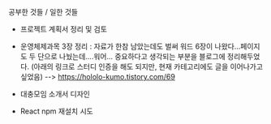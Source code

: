 공부한 것들 / 일한 것들
- 프로젝트 계획서 정리 및 검토

- 운영체제과목 3장 정리
  : 자료가 한참 남았는데도 벌써 워드 6장이 나왔다...페이지도 두 단으로 나눴는데....워어...
   중요하다고 생각되는 부분을 블로그에 정리해두었다.
  (아래의 링크로 스터디 인증을 해도 되지만, 현재 카테고리에도 글을 이어나가고 싶었음)
  --> https://hololo-kumo.tistory.com/69

- 대충모임 소개서 디자인

- React npm 재설치 시도
